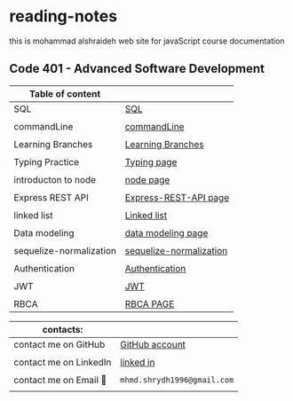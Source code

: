 # reading-notes

this is mohammad alshraideh web site for  javaScript course documentation  


## Code 401 - Advanced Software Development

|Table of content|  |
|--------------------|------------------|  
|  SQL  |  [SQL](./sql.md)|
|  | |
|commandLine | [commandLine](./commandLine.md)|
|  | |
|Learning Branches  | [Learning Branches](./learningBranches.md)|
|  | |
|Typing Practice  | [Typing page](TypingPractice.md)|
|  |  |
|introducton to node |[node page](./node.md)|
|  |  |
|Express REST API   | [Express-REST-API page](Express-REST-API.md)|
|  |  |
|linked list   | [Linked list](linked-list.md)|
|  |  |
|Data modeling   | [data modeling page](DataModeling.md)|
|  |   |
|sequelize-normalization|[sequelize-normalization](./sequelize-normalization.md)|
|  |  |
|Authentication |[Authentication](Authentication.md) |
|  |  |
|JWT  |  [JWT](./JWT.md)|
|  |  |
|RBCA | [RBCA PAGE](RBCA.md)





 
|contacts: |   |
|------------------|------------------------|
|contact me on GitHub    | [GitHub account](https://github.com/mohammadsh96)|
|  | |
|contact me on LinkedIn | [linked in ](https://www.linkedin.com/in/mohammad-alshraideh-67820b186/)|
|  |  | 
|contact me on Email  :email:| ``` mhmd.shrydh1996@gmail.com ```|
|  |  |
